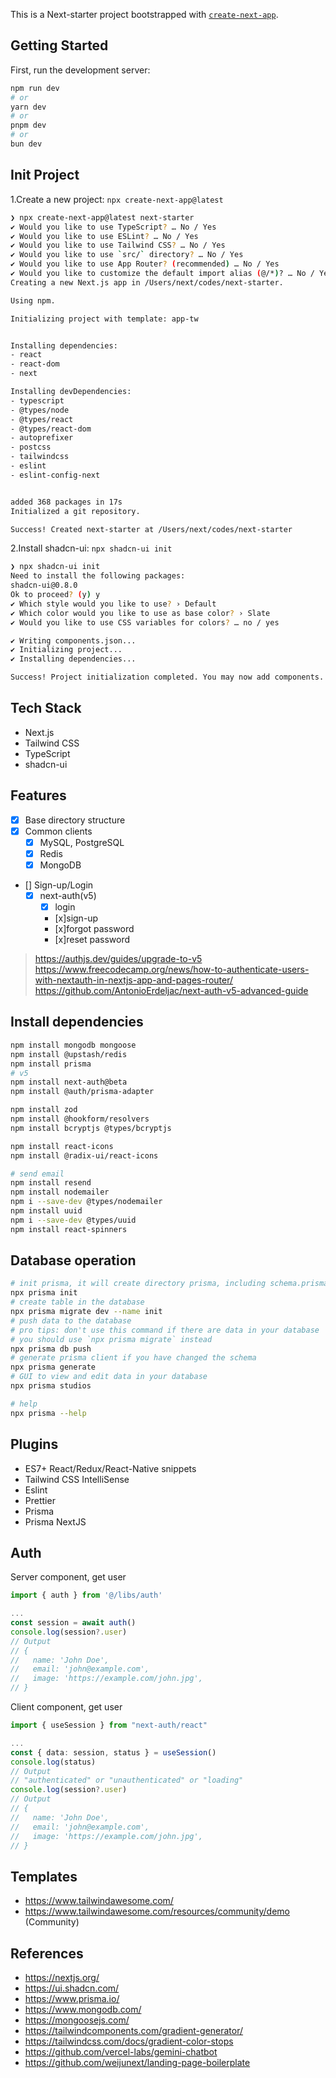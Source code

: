 This is a Next-starter project bootstrapped with [`create-next-app`](https://github.com/vercel/next.js/tree/canary/packages/create-next-app).

## Getting Started

First, run the development server:

```bash
npm run dev
# or
yarn dev
# or
pnpm dev
# or
bun dev
```

## Init Project

1.Create a new project: `npx create-next-app@latest`

```bash
❯ npx create-next-app@latest next-starter
✔ Would you like to use TypeScript? … No / Yes
✔ Would you like to use ESLint? … No / Yes
✔ Would you like to use Tailwind CSS? … No / Yes
✔ Would you like to use `src/` directory? … No / Yes
✔ Would you like to use App Router? (recommended) … No / Yes
✔ Would you like to customize the default import alias (@/*)? … No / Yes
Creating a new Next.js app in /Users/next/codes/next-starter.

Using npm.

Initializing project with template: app-tw


Installing dependencies:
- react
- react-dom
- next

Installing devDependencies:
- typescript
- @types/node
- @types/react
- @types/react-dom
- autoprefixer
- postcss
- tailwindcss
- eslint
- eslint-config-next


added 368 packages in 17s
Initialized a git repository.

Success! Created next-starter at /Users/next/codes/next-starter
```

2.Install shadcn-ui: `npx shadcn-ui init`

```bash
❯ npx shadcn-ui init
Need to install the following packages:
shadcn-ui@0.8.0
Ok to proceed? (y) y
✔ Which style would you like to use? › Default
✔ Which color would you like to use as base color? › Slate
✔ Would you like to use CSS variables for colors? … no / yes

✔ Writing components.json...
✔ Initializing project...
✔ Installing dependencies...

Success! Project initialization completed. You may now add components.
```

## Tech Stack

- Next.js
- Tailwind CSS
- TypeScript
- shadcn-ui

## Features

- [x] Base directory structure
- [x] Common clients
  - [x] MySQL, PostgreSQL
  - [x] Redis
  - [x] MongoDB

- [] Sign-up/Login
  - [x] next-auth(v5)
    - [x] login
    - [x]sign-up
    - [x]forgot password
    - [x]reset password

> https://authjs.dev/guides/upgrade-to-v5
> https://www.freecodecamp.org/news/how-to-authenticate-users-with-nextauth-in-nextjs-app-and-pages-router/
> https://github.com/AntonioErdeljac/next-auth-v5-advanced-guide

## Install dependencies

```bash
npm install mongodb mongoose
npm install @upstash/redis
npm install prisma
# v5
npm install next-auth@beta
npm install @auth/prisma-adapter

npm install zod
npm install @hookform/resolvers
npm install bcryptjs @types/bcryptjs

npm install react-icons
npm install @radix-ui/react-icons

# send email
npm install resend
npm install nodemailer
npm i --save-dev @types/nodemailer
npm install uuid
npm i --save-dev @types/uuid
npm install react-spinners
```

## Database operation

```bash
# init prisma, it will create directory prisma, including schema.prisma
npx prisma init
# create table in the database
npx prisma migrate dev --name init
# push data to the database
# pro tips: don't use this command if there are data in your database
# you should use `npx prisma migrate` instead
npx prisma db push
# generate prisma client if you have changed the schema
npx prisma generate
# GUI to view and edit data in your database
npx prisma studios

# help
npx prisma --help
```

## Plugins

- ES7+ React/Redux/React-Native snippets
- Tailwind CSS IntelliSense
- Eslint
- Prettier
- Prisma
- Prisma NextJS

## Auth

Server component, get user

```typescript
import { auth } from '@/libs/auth'

...
const session = await auth()
console.log(session?.user)
// Output
// {
//   name: 'John Doe',
//   email: 'john@example.com',
//   image: 'https://example.com/john.jpg',
// }
```

Client component, get user

```typescript
import { useSession } from "next-auth/react"

...
const { data: session, status } = useSession()
console.log(status)
// Output
// "authenticated" or "unauthenticated" or "loading"
console.log(session?.user)
// Output
// {
//   name: 'John Doe',
//   email: 'john@example.com',
//   image: 'https://example.com/john.jpg',
// }
```

## Templates

- https://www.tailwindawesome.com/
- https://www.tailwindawesome.com/resources/community/demo (Community)

## References

- https://nextjs.org/
- https://ui.shadcn.com/
- https://www.prisma.io/
- https://www.mongodb.com/
- https://mongoosejs.com/
- https://tailwindcomponents.com/gradient-generator/
- https://tailwindcss.com/docs/gradient-color-stops
- https://github.com/vercel-labs/gemini-chatbot
- https://github.com/weijunext/landing-page-boilerplate
